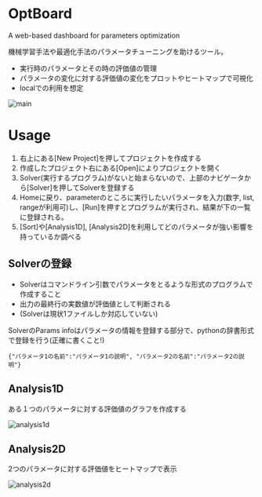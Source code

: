 # OptBoard
A web-based dashboard for parameters optimization

機械学習手法や最適化手法のパラメータチューニングを助けるツール。

- 実行時のパラメータとその時の評価値の管理
- パラメータの変化に対する評価値の変化をプロットやヒートマップで可視化
- localでの利用を想定

![main](https://user-images.githubusercontent.com/7645600/29746826-8f7844e6-8b21-11e7-8d99-93fc7e483849.png)

# Usage
1. 右上にある[New Project]を押してプロジェクトを作成する
2. 作成したプロジェクト右にある[Open]によりプロジェクトを開く
3. Solver(実行するプログラム)がないと始まらないので、上部のナビゲータから[Solver]を押してSolverを登録する
4. Homeに戻り、parameterのところに実行したいパラメータを入力(数字, list, rangeが利用可)し、[Run]を押すとプログラムが実行され、結果が下の一覧に登録される。
5. [Sort]や[Analysis1D], [Analysis2D]を利用してどのパラメータが強い影響を持っているか調べる

## Solverの登録
- Solverはコマンドライン引数でパラメータをとるような形式のプログラムで作成すること
- 出力の最終行の実数値が評価値として判断される
- (Solverは現状1ファイルしか対応していない)

SolverのParams infoはパラメータの情報を登録する部分で、pythonの辞書形式で登録を行う(正確に書くこと!)
```
{"パラメータ1の名前":"パラメータ1の説明", "パラメータ2の名前":"パラメータ2の説明"}
```

## Analysis1D
ある１つのパラメータに対する評価値のグラフを作成する

![analysis1d](https://user-images.githubusercontent.com/7645600/29746832-bf0756b6-8b21-11e7-9eb7-b7f6e029fa43.png)

## Analysis2D
2つのパラメータに対する評価値をヒートマップで表示

![analysis2d](https://user-images.githubusercontent.com/7645600/29746834-d440b1a8-8b21-11e7-9c83-10ab32d1395e.png)
